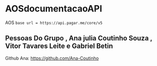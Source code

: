 # AOSdocumentacaoAPI
AOS
  `base url = https://api.pagar.me/core/v5`

## Pessoas Do Grupo , Ana julia Coutinho Souza , Vitor Tavares Leite e Gabriel Betin


Github Ana: https://github.com/Ana-Coutinho
